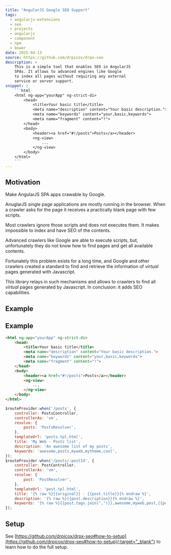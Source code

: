```yaml
---
title: "AngularJS Google SEO Support"
tags:
  - angularjs-extensions
  - seo
  - projects
  - angularjs
  - component
  - npm
  - bower
date: 2015-04-13
source: https://github.com/drpicox/drpx-seo
description: >
    This is a simple tool that enables SEO in AngularJS
    SPAs. It allows to advanced engines like Google
    to index all pages without requiring any external
    service or server support.
snippet: |
    ```html
    <html ng-app="yourApp" ng-strict-di>
        <head>
            <title>Your basic title</title>
            <meta name="description" content="Your basic description.">
            <meta name="keywords" content="your,basic,keywords">
            <meta name="fragment" content="!">
        </head>
        <body>
            <header><a href="#!/posts">Posts</a></header>
            <ng-view>
                ...
            </ng-view>
        </body>
    </html>
    ```
---
```



## Motivation

Make AngularJS SPA apps crawable by Google.

<amp-img src="{{ site.baseurl }}/assets/images/david-rodenas-spa-seo.jpg" width="986" height="659" layout="responsive"></amp-img>

AnuglarJS single page applications are mostly running in 
the browser. 
When a crawler asks for the page it receives a practically
blank page with few scripts.

Most crawlers ignore those scripts and does not executes them.
It makes impossible to index and have SEO of the contents.

Advanced crawlers like Google are able to execute scripts, but,
unfortunately they do not know how to find pages and get all
available contents.

Fortunately this problem exists for a long time, and Google and
other crawlers created a standard to find and retrieve the information
of _virtual_ pages generated with Javascript.

This library relays in such mechanisms and allows to crawlers 
to find all _virtual_ pages generated by Javascript.
In conclusion: it adds SEO capabilities.

## Example

Example
-------

```html
<html ng-app="yourApp" ng-strict-di>
    <head>
        <title>Your basic title</title>
        <meta name="description" content="Your basic description.">
        <meta name="keywords" content="your,basic,keywords">
        <meta name="fragment" content="!">
    </head>
    <body>
        <header><a href="#!/posts">Posts</a></header>
        <ng-view>
            ...
        </ng-view>
    </body>
</html>
```


```javascript
$routeProvider.when('/posts', {
    controller: PostsController,
    controllerAs: 'vm',
    resolve: {
        posts: 'PostsResolver',
    },
    templateUrl: 'posts.tpl.html',
    title: 'My Web - Posts list',
    description: 'An awesome list of my posts',
    keywords: 'awesome,posts,myweb,mytheme,cool',
});
$routeProvider.when('/posts/:postId', {
    controller: PostController,
    controllerAs: 'vm',
    resolve: {
        post: 'PostResolver',
    },
    templateUrl: 'post.tpl.html',
    title: '{% raw %}{{original}} - {{post.title}}{% endraw %}',
    description: '{% raw %}{{post.description}}{% endraw %}',
    keywords: '{% raw %}{{post.tags.join(",")}},awesome,myweb,post,{{postId}}{% endraw %}',
});
```


## Setup

See 
[https://github.com/drpicox/drpx-seo#how-to-setup](https://github.com/drpicox/drpx-seo#how-to-setup){:target="_blank"}
to learn how to do the full setup.
